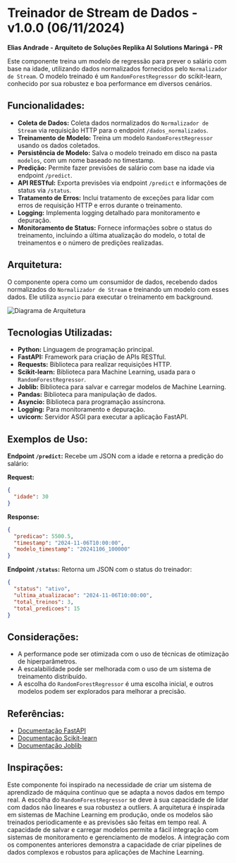 # Treinador de Stream de Dados - v1.0.0 (06/11/2024)

**Elias Andrade - Arquiteto de Soluções Replika AI Solutions Maringá - PR**

Este componente treina um modelo de regressão para prever o salário com base na idade, utilizando dados normalizados fornecidos pelo `Normalizador de Stream`. O modelo treinado é um `RandomForestRegressor` do scikit-learn, conhecido por sua robustez e boa performance em diversos cenários.

## Funcionalidades:

* **Coleta de Dados:** Coleta dados normalizados do `Normalizador de Stream` via requisição HTTP para o endpoint `/dados_normalizados`.
* **Treinamento de Modelo:** Treina um modelo `RandomForestRegressor` usando os dados coletados.
* **Persistência de Modelo:** Salva o modelo treinado em disco na pasta `modelos`, com um nome baseado no timestamp.
* **Predição:** Permite fazer previsões de salário com base na idade via endpoint `/predict`.
* **API RESTful:** Exporta previsões via endpoint `/predict` e informações de status via `/status`.
* **Tratamento de Erros:** Inclui tratamento de exceções para lidar com erros de requisição HTTP e erros durante o treinamento.
* **Logging:** Implementa logging detalhado para monitoramento e depuração.
* **Monitoramento de Status:** Fornece informações sobre o status do treinamento, incluindo a última atualização do modelo, o total de treinamentos e o número de predições realizadas.

## Arquitetura:

O componente opera como um consumidor de dados, recebendo dados normalizados do `Normalizador de Stream` e treinando um modelo com esses dados.  Ele utiliza `asyncio` para executar o treinamento em background.

![Diagrama de Arquitetura](diagrama_arquitetura.png)

## Tecnologias Utilizadas:

* **Python:** Linguagem de programação principal.
* **FastAPI:** Framework para criação de APIs RESTful.
* **Requests:** Biblioteca para realizar requisições HTTP.
* **Scikit-learn:** Biblioteca para Machine Learning, usada para o `RandomForestRegressor`.
* **Joblib:** Biblioteca para salvar e carregar modelos de Machine Learning.
* **Pandas:** Biblioteca para manipulação de dados.
* **Asyncio:** Biblioteca para programação assíncrona.
* **Logging:** Para monitoramento e depuração.
* **uvicorn:** Servidor ASGI para executar a aplicação FastAPI.

## Exemplos de Uso:

**Endpoint `/predict`:**  Recebe um JSON com a idade e retorna a predição do salário:

**Request:**

```json
{
  "idade": 30
}
```

**Response:**

```json
{
  "predicao": 5500.5,
  "timestamp": "2024-11-06T10:00:00",
  "modelo_timestamp": "20241106_100000"
}
```

**Endpoint `/status`:** Retorna um JSON com o status do treinador:

```json
{
  "status": "ativo",
  "ultima_atualizacao": "2024-11-06T10:00:00",
  "total_treinos": 3,
  "total_predicoes": 15
}
```

## Considerações:

* A performance pode ser otimizada com o uso de técnicas de otimização de hiperparâmetros.
* A escalabilidade pode ser melhorada com o uso de um sistema de treinamento distribuído.
* A escolha do `RandomForestRegressor` é uma escolha inicial, e outros modelos podem ser explorados para melhorar a precisão.

## Referências:

* [Documentação FastAPI](https://fastapi.tiangolo.com/)
* [Documentação Scikit-learn](https://scikit-learn.org/stable/)
* [Documentação Joblib](https://joblib.readthedocs.io/en/latest/)


## Inspirações:

Este componente foi inspirado na necessidade de criar um sistema de aprendizado de máquina contínuo que se adapta a novos dados em tempo real.  A escolha do `RandomForestRegressor` se deve à sua capacidade de lidar com dados não lineares e sua robustez a outliers.  A arquitetura é inspirada em sistemas de Machine Learning em produção, onde os modelos são treinados periodicamente e as previsões são feitas em tempo real.  A capacidade de salvar e carregar modelos permite a fácil integração com sistemas de monitoramento e gerenciamento de modelos.  A integração com os componentes anteriores demonstra a capacidade de criar pipelines de dados complexos e robustos para aplicações de Machine Learning.
